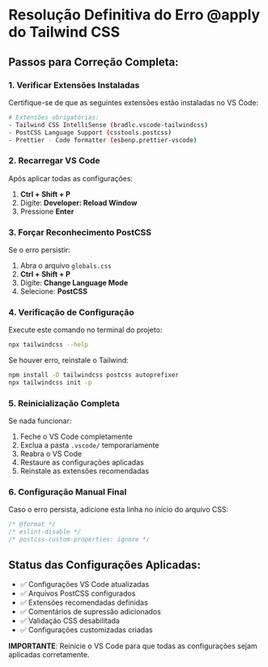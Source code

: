 # Resolução Definitiva do Erro @apply do Tailwind CSS

## Passos para Correção Completa:

### 1. Verificar Extensões Instaladas
Certifique-se de que as seguintes extensões estão instaladas no VS Code:

```bash
# Extensões obrigatórias:
- Tailwind CSS IntelliSense (bradlc.vscode-tailwindcss)
- PostCSS Language Support (csstools.postcss)  
- Prettier - Code formatter (esbenp.prettier-vscode)
```

### 2. Recarregar VS Code
Após aplicar todas as configurações:

1. **Ctrl + Shift + P**
2. Digite: **Developer: Reload Window**
3. Pressione **Enter**

### 3. Forçar Reconhecimento PostCSS
Se o erro persistir:

1. Abra o arquivo `globals.css`
2. **Ctrl + Shift + P**
3. Digite: **Change Language Mode**
4. Selecione: **PostCSS**

### 4. Verificação de Configuração
Execute este comando no terminal do projeto:

```bash
npx tailwindcss --help
```

Se houver erro, reinstale o Tailwind:

```bash
npm install -D tailwindcss postcss autoprefixer
npx tailwindcss init -p
```

### 5. Reinicialização Completa
Se nada funcionar:

1. Feche o VS Code completamente
2. Exclua a pasta `.vscode/` temporariamente
3. Reabra o VS Code
4. Restaure as configurações aplicadas
5. Reinstale as extensões recomendadas

### 6. Configuração Manual Final
Caso o erro persista, adicione esta linha no início do arquivo CSS:

```css
/* @format */
/* eslint-disable */
/* postcss-custom-properties: ignore */
```

## Status das Configurações Aplicadas:
- ✅ Configurações VS Code atualizadas
- ✅ Arquivos PostCSS configurados
- ✅ Extensões recomendadas definidas
- ✅ Comentários de supressão adicionados
- ✅ Validação CSS desabilitada
- ✅ Configurações customizadas criadas

**IMPORTANTE**: Reinicie o VS Code para que todas as configurações sejam aplicadas corretamente.